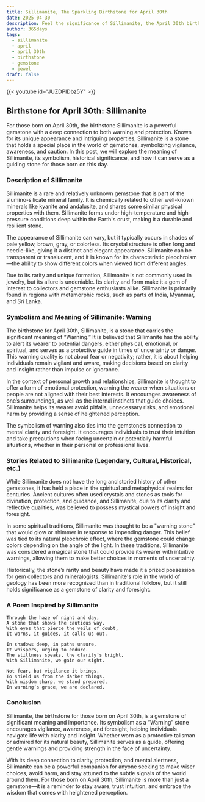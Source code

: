 ```yaml
---
title: Sillimanite, The Sparkling Birthstone for April 30th
date: 2025-04-30
description: Feel the significance of Sillimanite, the April 30th birthstone symbolizing Warning. Let its beauty and meaning brighten your day.
author: 365days
tags:
  - sillimanite
  - april
  - april 30th
  - birthstone
  - gemstone
  - jewel
draft: false
---
```


{{< youtube id="JUZDPlDbz5Y" >}}

## Birthstone for April 30th: Sillimanite

For those born on April 30th, the birthstone Sillimanite is a powerful gemstone with a deep connection to both warning and protection. Known for its unique appearance and intriguing properties, Sillimanite is a stone that holds a special place in the world of gemstones, symbolizing vigilance, awareness, and caution. In this post, we will explore the meaning of Sillimanite, its symbolism, historical significance, and how it can serve as a guiding stone for those born on this day.

### Description of Sillimanite

Sillimanite is a rare and relatively unknown gemstone that is part of the alumino-silicate mineral family. It is chemically related to other well-known minerals like kyanite and andalusite, and shares some similar physical properties with them. Sillimanite forms under high-temperature and high-pressure conditions deep within the Earth's crust, making it a durable and resilient stone.

The appearance of Sillimanite can vary, but it typically occurs in shades of pale yellow, brown, gray, or colorless. Its crystal structure is often long and needle-like, giving it a distinct and elegant appearance. Sillimanite can be transparent or translucent, and it is known for its characteristic pleochroism—the ability to show different colors when viewed from different angles.

Due to its rarity and unique formation, Sillimanite is not commonly used in jewelry, but its allure is undeniable. Its clarity and form make it a gem of interest to collectors and gemstone enthusiasts alike. Sillimanite is primarily found in regions with metamorphic rocks, such as parts of India, Myanmar, and Sri Lanka.

### Symbolism and Meaning of Sillimanite: Warning

The birthstone for April 30th, Sillimanite, is a stone that carries the significant meaning of “Warning.” It is believed that Sillimanite has the ability to alert its wearer to potential dangers, either physical, emotional, or spiritual, and serves as a protective guide in times of uncertainty or danger. This warning quality is not about fear or negativity; rather, it is about helping individuals remain vigilant and aware, making decisions based on clarity and insight rather than impulse or ignorance.

In the context of personal growth and relationships, Sillimanite is thought to offer a form of emotional protection, warning the wearer when situations or people are not aligned with their best interests. It encourages awareness of one’s surroundings, as well as the internal instincts that guide choices. Sillimanite helps its wearer avoid pitfalls, unnecessary risks, and emotional harm by providing a sense of heightened perception.

The symbolism of warning also ties into the gemstone’s connection to mental clarity and foresight. It encourages individuals to trust their intuition and take precautions when facing uncertain or potentially harmful situations, whether in their personal or professional lives.

### Stories Related to Sillimanite (Legendary, Cultural, Historical, etc.)

While Sillimanite does not have the long and storied history of other gemstones, it has held a place in the spiritual and metaphysical realms for centuries. Ancient cultures often used crystals and stones as tools for divination, protection, and guidance, and Sillimanite, due to its clarity and reflective qualities, was believed to possess mystical powers of insight and foresight.

In some spiritual traditions, Sillimanite was thought to be a "warning stone" that would glow or shimmer in response to impending danger. This belief was tied to its natural pleochroic effect, where the gemstone could change colors depending on the angle of the light. In these traditions, Sillimanite was considered a magical stone that could provide its wearer with intuitive warnings, allowing them to make better choices in moments of uncertainty.

Historically, the stone’s rarity and beauty have made it a prized possession for gem collectors and mineralogists. Sillimanite's role in the world of geology has been more recognized than in traditional folklore, but it still holds significance as a gemstone of clarity and foresight.

### A Poem Inspired by Sillimanite

```
Through the haze of night and day,  
A stone that shows the cautious way.  
With eyes that pierce the veils of doubt,  
It warns, it guides, it calls us out.  

In shadows deep, in paths unsure,  
It whispers, urging to endure.  
The stillness speaks, the clarity’s bright,  
With Sillimanite, we gain our sight.  

Not fear, but vigilance it brings,  
To shield us from the darker things.  
With wisdom sharp, we stand prepared,  
In warning’s grace, we are declared.  
```

### Conclusion

Sillimanite, the birthstone for those born on April 30th, is a gemstone of significant meaning and importance. Its symbolism as a “Warning” stone encourages vigilance, awareness, and foresight, helping individuals navigate life with clarity and insight. Whether worn as a protective talisman or admired for its natural beauty, Sillimanite serves as a guide, offering gentle warnings and providing strength in the face of uncertainty.

With its deep connection to clarity, protection, and mental alertness, Sillimanite can be a powerful companion for anyone seeking to make wiser choices, avoid harm, and stay attuned to the subtle signals of the world around them. For those born on April 30th, Sillimanite is more than just a gemstone—it is a reminder to stay aware, trust intuition, and embrace the wisdom that comes with heightened perception.